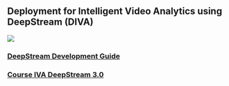 ## Deployment for Intelligent Video Analytics using DeepStream (DIVA)
![](https://github.com/theerawatramchuen/Deep-Stream-IVA/blob/master/IVA.jpg)
### [DeepStream Development Guide](https://docs.nvidia.com/metropolis/deepstream/4.0/dev-guide/index.html)
### [Course IVA DeepStream 3.0](https://courses.nvidia.com/courses/course-v1:DLI+L-IV-04+V1/courseware/dd69245f701c4a98bb48e1af00396281/769da9a4cdf241bbae476f0bc7dcae68/?activate_block_id=block-v1%3ADLI%2BL-IV-04%2BV1%2Btype%40sequential%2Bblock%40769da9a4cdf241bbae476f0bc7dcae68)

